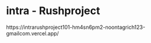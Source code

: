 <h1>intra - Rushproject</h1>
https://intrarushproject101-hm4sn6pm2-noontagrich123-gmailcom.vercel.app/
